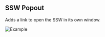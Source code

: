 SSW Popout
-----

Adds a link to open the SSW in its own window.

![Example](https://raw.github.com/coreha/neopets/master/ssw-popout/ssw-popout.png)
